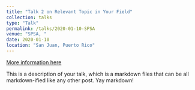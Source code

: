 ```yaml
---
title: "Talk 2 on Relevant Topic in Your Field"
collection: talks
type: "Talk"
permalink: /talks/2020-01-10-SPSA
venue: "SPSA, "
date: 2020-01-10
location: "San Juan, Puerto Rico"
---
```


[More information here](http://example2.com)

This is a description of your talk, which is a markdown files that can be all markdown-ified like any other post. Yay markdown!
